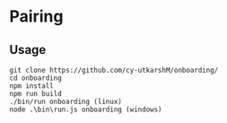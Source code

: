 # Pairing


## Usage
```
git clone https://github.com/cy-utkarshM/onboarding/
cd onboarding
npm install 
npm run build
./bin/run onboarding (linux)
node .\bin\run.js onboarding (windows)
```
